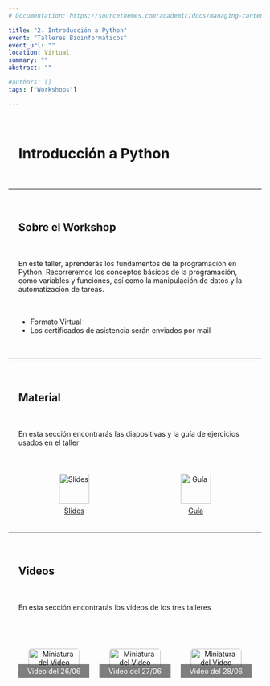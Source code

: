 ```yaml
---
# Documentation: https://sourcethemes.com/academic/docs/managing-content/

title: "2. Introducción a Python"
event: "Talleres Bioinformáticos"
event_url: ""
location: Virtual
summary: ""
abstract: ""

#authors: []
tags: ["Workshops"]

---
```

<div style="display: grid; grid-template-columns: 1fr; gap: 20px; padding: 20px;">

# Introducción a Python 

</div>

--- 

<div style="display: grid; grid-template-columns: 1fr; gap: 20px; padding: 20px;">

## Sobre el Workshop
En este taller, aprenderás los fundamentos de la programación en Python. Recorreremos los conceptos básicos de la programación, como variables y funciones, así como la manipulación de datos y la automatización de tareas.

- Formato Virtual
- Los certificados de asistencia serán enviados por mail

</div>

--- 

<div style="display: grid; grid-template-columns: 1fr; gap: 20px; padding: 20px;">

## Material

En esta sección encontrarás las diapositivas y la guía de ejercicios usados en el taller
</div>

<div style="display: grid; grid-template-columns: repeat(2, 1fr); gap: 20px; padding: 20px;">
    <div style="display: flex; flex-direction: column; align-items: center; justify-content: center; text-align: center;">
        <a href="https://www.canva.com/design/DAGIxtQeLvc/ldTniGosSa467MdN2jOUYw/view?utm_content=DAGIxtQeLvc&utm_campaign=share_your_design&utm_medium=link&utm_source=shareyourdesignpanel">
            <img src="https://img.icons8.com/ios-glyphs/30/000000/ms-powerpoint.png" alt="Slides" style="width: 60px; height: 60px;">
        </a>
        <a href="https://www.canva.com/design/DAGIxtQeLvc/ldTniGosSa467MdN2jOUYw/view?utm_content=DAGIxtQeLvc&utm_campaign=share_your_design&utm_medium=link&utm_source=shareyourdesignpanel" style="margin-top: 5px;">Slides</a>
    </div>
    <div style="display: flex; flex-direction: column; align-items: center; justify-content: center; text-align: center;">
        <a href="https://colab.research.google.com/drive/19clkhfPWNj68-k7uPGNpfbCTGzBct3yX?usp=sharing">
            <img src="https://img.icons8.com/ios-glyphs/30/000000/document.png" alt="Guía" style="width: 60px; height: 60px;">
        </a>
        <a href="https://colab.research.google.com/drive/19clkhfPWNj68-k7uPGNpfbCTGzBct3yX?usp=sharing" style="margin-top: 5px;">Guía</a>
    </div>
</div>


--- 

<div style="display: grid; grid-template-columns: 1fr; gap: 20px; padding: 20px;">

## Videos

En esta sección encontrarás los videos de los tres talleres
</div>

<div style="display: grid; grid-template-columns: repeat(3, 1fr); gap: 20px; padding: 20px;">

<div style="padding: 20px; border-radius: 5px; position: relative; text-align: center;">
    <a href="https://youtu.be/kIKnzY1D-kg" style="display: block;">
        <img src="https://img.youtube.com/vi/kIKnzY1D-kg/mqdefault.jpg" alt="Miniatura del Video" style="width: 100%; height: auto; border-radius: 5px;">
        <div style="position: absolute; bottom: 0; left: 0; width: 100%; background-color: rgba(0, 0, 0, 0.5); color: white; display: flex; align-items: center; justify-content: center;">
            <p style="margin: 5px 0;">Video del 26/06</p>
        </div>
    </a>
</div>

<div style="padding: 20px; border-radius: 5px; position: relative; text-align: center;">
    <a href="https://youtu.be/IBZivtg-GEU" style="display: block;">
        <img src="https://img.youtube.com/vi/IBZivtg-GEU/mqdefault.jpg" alt="Miniatura del Video" style="width: 100%; height: auto; border-radius: 5px;">
        <div style="position: absolute; bottom: 0; left: 0; width: 100%; background-color: rgba(0, 0, 0, 0.5); color: white; display: flex; align-items: center; justify-content: center;">
            <p style="margin: 5px 0;">Video del 27/06</p>
        </div>
    </a>
</div>

<div style="padding: 20px; border-radius: 5px; position: relative; text-align: center;">
    <a href="https://youtu.be/GWRDLZq1zg8" style="display: block;">
        <img src="https://img.youtube.com/vi/GWRDLZq1zg8/mqdefault.jpg" alt="Miniatura del Video" style="width: 100%; height: auto; border-radius: 5px;">
        <div style="position: absolute; bottom: 0; left: 0; width: 100%; background-color: rgba(0, 0, 0, 0.5); color: white; display: flex; align-items: center; justify-content: center;">
            <p style="margin: 5px 0;">Video del 28/06</p>
        </div>
    </a>
</div>

</div>
